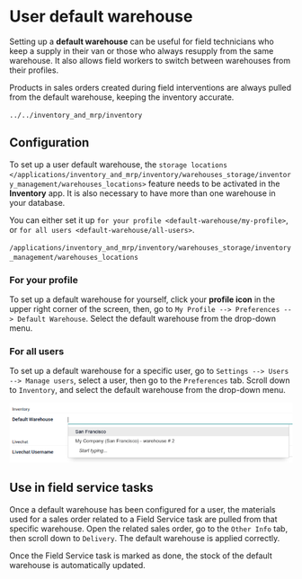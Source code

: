 # User default warehouse

Setting up a **default warehouse** can be useful for field technicians
who keep a supply in their van or those who always resupply from the
same warehouse. It also allows field workers to switch between
warehouses from their profiles.

Products in sales orders created during field interventions are always
pulled from the default warehouse, keeping the inventory accurate.

<div class="seealso">

`../../inventory_and_mrp/inventory`

</div>

## Configuration

To set up a user default warehouse, the `storage locations
</applications/inventory_and_mrp/inventory/warehouses_storage/inventory_management/warehouses_locations>`
feature needs to be activated in the **Inventory** app. It is also
necessary to have more than one warehouse in your database.

You can either set it up
`for your profile <default-warehouse/my-profile>`, or `for all
users <default-warehouse/all-users>`.

<div class="seealso">

`/applications/inventory_and_mrp/inventory/warehouses_storage/inventory_management/warehouses_locations`

</div>

### For your profile

To set up a default warehouse for yourself, click your **profile icon**
in the upper right corner of the screen, then, go to
`My Profile --> Preferences --> Default Warehouse`. Select the default
warehouse from the drop-down menu.

### For all users

To set up a default warehouse for a specific user, go to
`Settings --> Users -->
Manage users`, select a user, then go to the `Preferences` tab. Scroll
down to `Inventory`, and select the default warehouse from the drop-down
menu.

![Selection of a default warehouse on a user profile.](default_warehouse/user-default.png)

## Use in field service tasks

Once a default warehouse has been configured for a user, the materials
used for a sales order related to a Field Service task are pulled from
that specific warehouse. Open the related sales order, go to the
`Other Info` tab, then scroll down to `Delivery`. The default warehouse
is applied correctly.

Once the Field Service task is marked as done, the stock of the default
warehouse is automatically updated.
